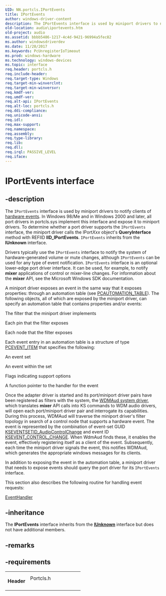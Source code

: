 ```yaml
---
UID: NN.portcls.IPortEvents
title: IPortEvents
author: windows-driver-content
description: The IPortEvents interface is used by miniport drivers to notify clients of hardware events.
old-location: audio\iportevents.htm
old-project: audio
ms.assetid: bbbb5486-1217-4c4d-9421-96994a5fec82
ms.author: windowsdriverdev
ms.date: 11/28/2017
ms.keywords: PcUnregisterIoTimeout
ms.prod: windows-hardware
ms.technology: windows-devices
ms.topic: interface
req.header: portcls.h
req.include-header: 
req.target-type: Windows
req.target-min-winverclnt: 
req.target-min-winversvr: 
req.kmdf-ver: 
req.umdf-ver: 
req.alt-api: IPortEvents
req.alt-loc: portcls.h
req.ddi-compliance: 
req.unicode-ansi: 
req.idl: 
req.max-support: 
req.namespace: 
req.assembly: 
req.type-library: 
req.lib: 
req.dll: 
req.irql: PASSIVE_LEVEL
req.iface: 
---
```


# IPortEvents interface



## -description
<p>The <code>IPortEvents</code> interface is used by miniport drivers to notify clients of <a href="NULL">hardware events</a>. In Windows 98/Me and in Windows 2000 and later, all port drivers in portcls.sys implement this interface and expose it to miniport drivers. To determine whether a port driver supports the <code>IPortEvents</code> interface, the miniport driver calls the IPort<i>Xxx</i> object's <b>QueryInterface</b> method with REFIID <b>IID_IPortEvents</b>. <code>IPortEvents</code> inherits from the <b>IUnknown</b> interface.</p>
<p>Drivers typically use the <code>IPortEvents</code> interface to notify the system of hardware-generated volume or mute changes, although <code>IPortEvents</code> can be used for any type of event notification. <code>IPortEvents</code> interface is an optional lower-edge port driver interface. It can be used, for example, to notify <b>mixer</b> applications of control or mixer-line changes. For information about the <b>mixer</b> API, see the Microsoft Windows SDK documentation.</p>
<p>A miniport driver exposes an event in the same way that it exposes properties: through an automation table (see <a href="audio.pcautomation_table">PCAUTOMATION_TABLE</a>). The following objects, all of which are exposed by the miniport driver, can specify an automation table that contains properties and/or events:</p>
<p>The filter that the miniport driver implements</p>
<p>Each pin that the filter exposes</p>
<p>Each node that the filter exposes</p>
<p>Each event entry in an automation table is a structure of type <a href="audio.pcevent_item">PCEVENT_ITEM</a> that specifies the following:</p>
<p>An event set</p>
<p>An event within the set</p>
<p>Flags indicating support options</p>
<p>A function pointer to the handler for the event</p>
<p>Once the adapter driver is started and its port/miniport driver pairs have been registered as filters with the system, the <a href="audio.user_mode_wdm_audio_components#wdmaud_system_driver#wdmaud_system_driver">WDMAud system driver</a>, which translates <b>mixer</b> API calls into KS commands to WDM audio drivers, will open each port/miniport driver pair and interrogate its capabilities. During this process, WDMAud will traverse the miniport driver's filter topology in search of a control node that supports a hardware event. The event is represented by the combination of event-set GUID <a href="https://msdn.microsoft.com/library/windows/hardware/ff537122">KSEVENTSETID_AudioControlChange</a> and event ID <a href="https://msdn.microsoft.com/library/windows/hardware/ff537128">KSEVENT_CONTROL_CHANGE</a>. When WdmAud finds these, it enables the event, effectively registering itself as a client of the event. Subsequently, each time the miniport driver signals the event, this notifies WDMAud, which generates the appropriate windows messages for its clients.</p>
<p>In addition to exposing the event in the automation table, a miniport driver that needs to expose events should query the port driver for its <code>IPortEvents</code> interface.</p>
<p>This section also describes the following routine for handling event requests:</p>
<p>
<a href="..\portcls\nc-portcls-pcpfnevent-handler.md">EventHandler</a>
</p>


## -inheritance
<p>The <b xmlns:loc="http://microsoft.com/wdcml/l10n">IPortEvents</b> interface inherits from the <a href="com.iunknown" xmlns:loc="http://microsoft.com/wdcml/l10n"><b>IUnknown</b></a> interface but does not have additional members.</p>

## -remarks


## -requirements
<table>
<tr>
<th width="30%">
<p>Header</p>
</th>
<td width="70%">
<dl>
<dt>Portcls.h</dt>
</dl>
</td>
</tr>
</table>